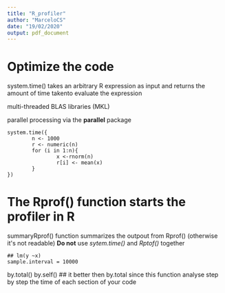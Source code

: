 ```yaml
---
title: "R_profiler"
author: "MarceloCS"
date: "19/02/2020"
output: pdf_document
---
```

# Optimize the code

system.time() takes an arbitrary R expression as input and returns the amount of time takento evaluate the expression

multi-threaded BLAS libraries (MKL)

parallel processing via the **parallel** package

```{r}
system.time({
        n <- 1000
        r <- numeric(n)
        for (i in 1:n){
                x <-rnorm(n)
                r[i] <- mean(x)
        }
})
```

# The Rprof() function starts the profiler in R

summaryRprof() function summarizes the outpout from Rprof() (otherwise it's not readable)
**Do not** use *sytem.time()* and *Rptof()* together

```{r}
## lm(y ~x)
sample.interval = 10000
```

by.total()
by.self() ## it better then by.total since this function analyse step by step the time of each section of your code





















